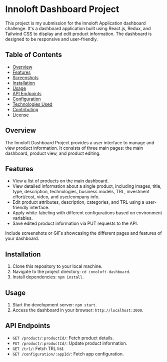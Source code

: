 # Innoloft Dashboard Project

This project is my submission for the Innoloft Application dashboard challenge. It's a dashboard application built using React.js, Redux, and Tailwind CSS to display and edit product information. The dashboard is designed to be responsive and user-friendly.

## Table of Contents

- [Overview](#overview)
- [Features](#features)
- [Screenshots](#screenshots)
- [Installation](#installation)
- [Usage](#usage)
- [API Endpoints](#api-endpoints)
- [Configuration](#configuration)
- [Technologies Used](#technologies-used)
- [Contributing](#contributing)
- [License](#license)

## Overview

The Innoloft Dashboard Project provides a user interface to manage and view product information. It consists of three main pages: the main dashboard, product view, and product editing.

## Features

- View a list of products on the main dashboard.
- View detailed information about a single product, including images, title, type, description, technologies, business models, TRL, investment effort/cost, video, and user/company info.
- Edit product attributes, description, categories, and TRL using a user-friendly interface.
- Apply white-labeling with different configurations based on environment variables.
- Save edited product information via PUT requests to the API.

Include screenshots or GIFs showcasing the different pages and features of your dashboard.

## Installation

1. Clone this repository to your local machine.
2. Navigate to the project directory: `cd innoloft-dashboard`.
3. Install dependencies: `npm install`.

## Usage

1. Start the development server: `npm start`.
2. Access the dashboard in your browser: `http://localhost:3000`.

## API Endpoints

- `GET /product/:productId/`: Fetch product details.
- `PUT /product/:productId/`: Update product information.
- `GET /trl/`: Fetch TRL list.
- `GET /configuration/:appId/`: Fetch app configuration.

